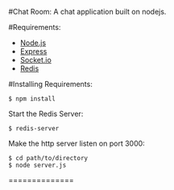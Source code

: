 #Chat Room:
A chat application built on nodejs.

#Requirements:
* [Node.js](http://nodejs.org)
* [Express](http://expressjs.com/)
* [Socket.io](http://socket.io/)
* [Redis](http://redis.io/)

#Installing Requirements:
```
$ npm install
```
Start the Redis Server:
```
$ redis-server
```
Make the http server listen on port 3000:
```
$ cd path/to/directory
$ node server.js
```
==============
